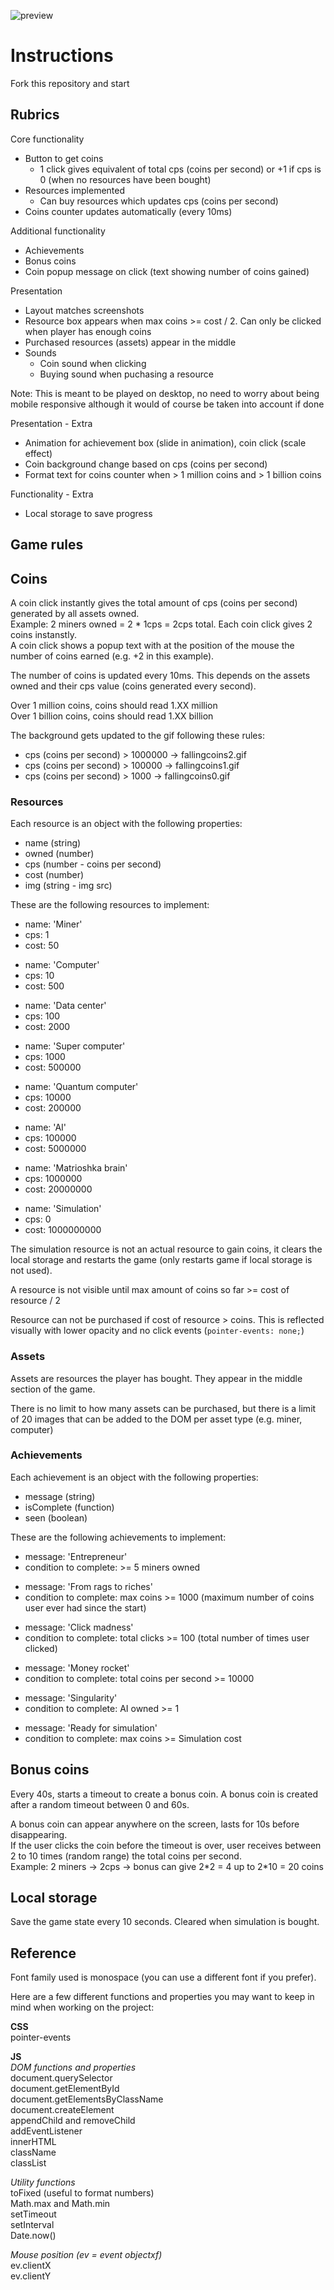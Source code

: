 ![preview](screenshots_gifs/start.png)

# Instructions

Fork this repository and start

## Rubrics

Core functionality

- Button to get coins
  - 1 click gives equivalent of total cps (coins per second) or +1 if cps is 0 (when no resources have been bought)
- Resources implemented
  - Can buy resources which updates cps (coins per second)
- Coins counter updates automatically (every 10ms)

Additional functionality

- Achievements
- Bonus coins
- Coin popup message on click (text showing number of coins gained)

Presentation

- Layout matches screenshots
- Resource box appears when max coins >= cost / 2. Can only be clicked when player has enough coins
- Purchased resources (assets) appear in the middle
- Sounds
  - Coin sound when clicking
  - Buying sound when puchasing a resource

Note: This is meant to be played on desktop, no need to worry about being mobile responsive although it would of course be taken into account if done

Presentation - Extra

- Animation for achievement box (slide in animation), coin click (scale effect)
- Coin background change based on cps (coins per second)
- Format text for coins counter when > 1 million coins and > 1 billion coins

Functionality - Extra

- Local storage to save progress

## Game rules

## Coins

A coin click instantly gives the total amount of cps (coins per second) generated by all assets owned.  
Example: 2 miners owned = 2 \* 1cps = 2cps total. Each coin click gives 2 coins instanstly.  
A coin click shows a popup text with at the position of the mouse the number of coins earned (e.g. +2 in this example).

The number of coins is updated every 10ms. This depends on the assets owned and their cps value (coins generated every second).

Over 1 million coins, coins should read 1.XX million  
Over 1 billion coins, coins should read 1.XX billion

The background gets updated to the gif following these rules:

- cps (coins per second) > 1000000 -> fallingcoins2.gif
- cps (coins per second) > 100000 -> fallingcoins1.gif
- cps (coins per second) > 1000 -> fallingcoins0.gif

### Resources

Each resource is an object with the following properties:

- name (string)
- owned (number)
- cps (number - coins per second)
- cost (number)
- img (string - img src)

These are the following resources to implement:

- name: 'Miner'
- cps: 1
- cost: 50

* name: 'Computer'
* cps: 10
* cost: 500

- name: 'Data center'
- cps: 100
- cost: 2000

* name: 'Super computer'
* cps: 1000
* cost: 500000

- name: 'Quantum computer'
- cps: 10000
- cost: 200000

* name: 'AI'
* cps: 100000
* cost: 5000000

- name: 'Matrioshka brain'
- cps: 1000000
- cost: 20000000

* name: 'Simulation'
* cps: 0
* cost: 1000000000

The simulation resource is not an actual resource to gain coins, it clears the local storage and restarts the game (only restarts game if local storage is not used).

A resource is not visible until max amount of coins so far >= cost of resource / 2

Resource can not be purchased if cost of resource > coins. This is reflected visually with lower opacity and no click events (`pointer-events: none;`)

### Assets

Assets are resources the player has bought. They appear in the middle section of the game.

There is no limit to how many assets can be purchased, but there is a limit of 20 images that can be added to the DOM per asset type (e.g. miner, computer)

### Achievements

Each achievement is an object with the following properties:

- message (string)
- isComplete (function)
- seen (boolean)

These are the following achievements to implement:

- message: 'Entrepreneur'
- condition to complete: >= 5 miners owned

* message: 'From rags to riches'
* condition to complete: max coins >= 1000 (maximum number of coins user ever had since the start)

- message: 'Click madness'
- condition to complete: total clicks >= 100 (total number of times user clicked)

* message: 'Money rocket'
* condition to complete: total coins per second >= 10000

- message: 'Singularity'
- condition to complete: AI owned >= 1

* message: 'Ready for simulation'
* condition to complete: max coins >= Simulation cost

## Bonus coins

Every 40s, starts a timeout to create a bonus coin.
A bonus coin is created after a random timeout between 0 and 60s.

A bonus coin can appear anywhere on the screen, lasts for 10s before disappearing.  
If the user clicks the coin before the timeout is over, user receives between 2 to 10 times (random range) the total coins per second.  
Example: 2 miners -> 2cps -> bonus can give 2\*2 = 4 up to 2\*10 = 20 coins

## Local storage

Save the game state every 10 seconds. Cleared when simulation is bought.

## Reference

Font family used is monospace (you can use a different font if you prefer).

Here are a few different functions and properties you may want to keep in mind when working on the project:

**CSS**  
pointer-events

**JS**  
_DOM functions and properties_  
document.querySelector  
document.getElementById  
document.getElementsByClassName  
document.createElement  
appendChild and removeChild  
addEventListener  
innerHTML  
className  
classList

_Utility functions_  
toFixed (useful to format numbers)  
Math.max and Math.min  
setTimeout  
setInterval  
Date.now()

_Mouse position (ev = event objectxf)_  
ev.clientX  
ev.clientY
